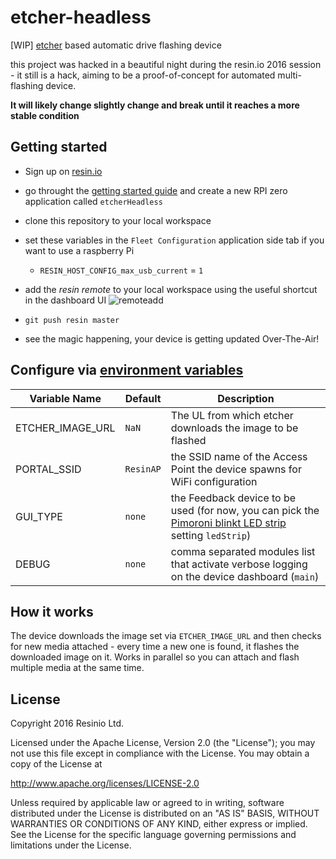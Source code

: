# etcher-headless
[WIP] [etcher](https://etcher.io) based automatic drive flashing device

this project was hacked in a beautiful night during the resin.io 2016 session - it still is a hack, aiming to be a proof-of-concept for automated multi-flashing device.

**It will likely change slightly change and break until it reaches a more stable condition**

## Getting started

- Sign up on [resin.io](https://dashboard.resin.io/signup)
- go throught the [getting started guide](http://docs.resin.io/raspberrypi/nodejs/getting-started/) and create a new RPI zero application called `etcherHeadless`
- clone this repository to your local workspace
- set these variables in the `Fleet Configuration` application side tab if you want to use a raspberry Pi

  - `RESIN_HOST_CONFIG_max_usb_current` = `1`


- add the _resin remote_ to your local workspace using the useful shortcut in the dashboard UI ![remoteadd](https://raw.githubusercontent.com/resin-io-projects/boombeastic/master/docs/gitresinremote.png)

- `git push resin master`
- see the magic happening, your device is getting updated Over-The-Air!

## Configure via [environment variables](https://docs.resin.io/management/env-vars/)
Variable Name | Default | Description
------------ | ------------- | -------------
ETCHER_IMAGE_URL | `NaN` | The UL from which etcher downloads the image to be flashed
PORTAL_SSID | `ResinAP` | the SSID name of the Access Point the device spawns for WiFi configuration
GUI_TYPE | `none` | the Feedback device to be used (for now, you can pick the [Pimoroni blinkt LED strip](https://shop.pimoroni.com/products/blinkt) setting `ledStrip`)
DEBUG | `none` | comma separated modules list that activate verbose logging on the device dashboard (`main`)

## How it works
The device downloads the image set via `ETCHER_IMAGE_URL` and then checks for new media attached - every time a new one is found, it flashes the downloaded image on it. Works in parallel so you can attach and flash multiple media at the same time.

## License

Copyright 2016 Resinio Ltd.

Licensed under the Apache License, Version 2.0 (the "License"); you may not use this file except in compliance with the License. You may obtain a copy of the License at

<http://www.apache.org/licenses/LICENSE-2.0>

Unless required by applicable law or agreed to in writing, software distributed under the License is distributed on an "AS IS" BASIS, WITHOUT WARRANTIES OR CONDITIONS OF ANY KIND, either express or implied. See the License for the specific language governing permissions and limitations under the License.
